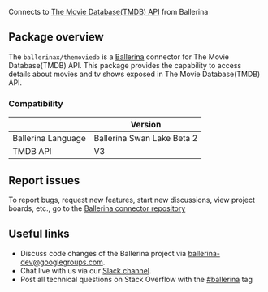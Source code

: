 Connects to [The Movie Database(TMDB) API](https://developers.themoviedb.org/3/getting-started/introduction) from Ballerina

## Package overview
The `ballerinax/themoviedb` is a [Ballerina](https://ballerina.io/) connector for The Movie Database(TMDB) API. This package provides the capability to access details about movies and tv shows exposed in The Movie Database(TMDB) API.

### Compatibility
|                    | Version                    |
|--------------------|----------------------------|
| Ballerina Language | Ballerina Swan Lake Beta 2 |
| TMDB API           | V3                         |

## Report issues
To report bugs, request new features, start new discussions, view project boards, etc., go to the [Ballerina connector repository](link)
## Useful links
- Discuss code changes of the Ballerina project via [ballerina-dev@googlegroups.com](mailto:ballerina-dev@googlegroups.com).
- Chat live with us via our [Slack channel](https://ballerina.io/community/slack/).
- Post all technical questions on Stack Overflow with the [#ballerina](https://stackoverflow.com/questions/tagged/ballerina) tag

